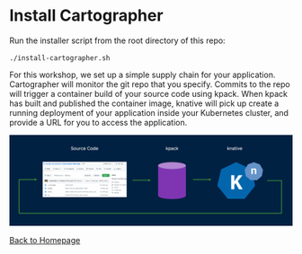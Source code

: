# Install Cartographer

Run the installer script from the root directory of this repo:
```
./install-cartographer.sh
```

For this workshop, we set up a simple supply chain for your application. Cartographer will monitor the git repo that you specify. Commits to the repo will trigger a container build of your source code using kpack. When kpack has built and published the container image, knative will pick up create a running deployment of your application inside your Kubernetes cluster, and provide a URL for you to access the application.

![img.png](../images/supplychain.png)

[Back to Homepage](../README.md)